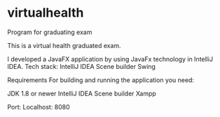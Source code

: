 # virtualhealth
Program for graduating exam

This is a virtual health graduated exam.

I developed a JavaFX application by using JavaFx technology in IntelliJ IDEA.
Tech stack:
IntelliJ IDEA
Scene builder
Swing


Requirements
For building and running the application you need:

JDK 1.8 or newer
IntelliJ IDEA
Scene builder
Xampp

Port:
Localhost: 8080
